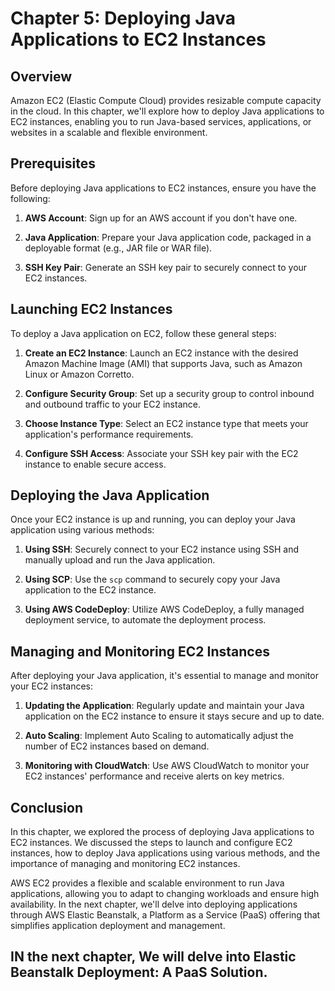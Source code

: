 # Chapter 5: Deploying Java Applications to EC2 Instances

## Overview

Amazon EC2 (Elastic Compute Cloud) provides resizable compute capacity in the cloud. In this chapter, we'll explore how to deploy Java applications to EC2 instances, enabling you to run Java-based services, applications, or websites in a scalable and flexible environment.

## Prerequisites

Before deploying Java applications to EC2 instances, ensure you have the following:

1. **AWS Account**: Sign up for an AWS account if you don't have one.

2. **Java Application**: Prepare your Java application code, packaged in a deployable format (e.g., JAR file or WAR file).

3. **SSH Key Pair**: Generate an SSH key pair to securely connect to your EC2 instances.

## Launching EC2 Instances

To deploy a Java application on EC2, follow these general steps:

1. **Create an EC2 Instance**: Launch an EC2 instance with the desired Amazon Machine Image (AMI) that supports Java, such as Amazon Linux or Amazon Corretto.

2. **Configure Security Group**: Set up a security group to control inbound and outbound traffic to your EC2 instance.

3. **Choose Instance Type**: Select an EC2 instance type that meets your application's performance requirements.

4. **Configure SSH Access**: Associate your SSH key pair with the EC2 instance to enable secure access.

## Deploying the Java Application

Once your EC2 instance is up and running, you can deploy your Java application using various methods:

1. **Using SSH**: Securely connect to your EC2 instance using SSH and manually upload and run the Java application.

2. **Using SCP**: Use the `scp` command to securely copy your Java application to the EC2 instance.

3. **Using AWS CodeDeploy**: Utilize AWS CodeDeploy, a fully managed deployment service, to automate the deployment process.

## Managing and Monitoring EC2 Instances

After deploying your Java application, it's essential to manage and monitor your EC2 instances:

1. **Updating the Application**: Regularly update and maintain your Java application on the EC2 instance to ensure it stays secure and up to date.

2. **Auto Scaling**: Implement Auto Scaling to automatically adjust the number of EC2 instances based on demand.

3. **Monitoring with CloudWatch**: Use AWS CloudWatch to monitor your EC2 instances' performance and receive alerts on key metrics.

## Conclusion

In this chapter, we explored the process of deploying Java applications to EC2 instances. We discussed the steps to launch and configure EC2 instances, how to deploy Java applications using various methods, and the importance of managing and monitoring EC2 instances.

AWS EC2 provides a flexible and scalable environment to run Java applications, allowing you to adapt to changing workloads and ensure high availability. In the next chapter, we'll delve into deploying applications through AWS Elastic Beanstalk, a Platform as a Service (PaaS) offering that simplifies application deployment and management.

IN the next chapter, We will delve into Elastic Beanstalk Deployment: A PaaS Solution.
---